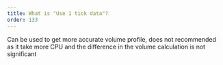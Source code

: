 ```yaml
---
title: What is "Use 1 tick data"?
order: 133
---
```

Can be used to get more accurate volume profile, does not recommended as it take more CPU and the difference in the volume calculation is not significant
